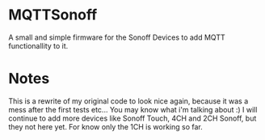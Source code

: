 # MQTTSonoff
A small and simple firmware for the Sonoff Devices to add MQTT functionallity to it.

# Notes
This is a rewrite of my original code to look nice again, because it was a mess after the first tests etc... You may know what i'm talking about :)
I will continue to add more devices like Sonoff Touch, 4CH and 2CH Sonoff, but they not here yet. For know only the 1CH is working so far.
